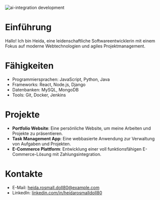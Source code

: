 ![ai-integration development](https://media1.giphy.com/media/v1.Y2lkPTdiYzJhNDkwZ3JzaWRpa3l2Mmx3NzVmeXp0b2lvbzA5dm8zbngwYTVwZTlubGY5bCZlcD12MV9naWZzX3NlYXJjaCZjdD1n/8hYQgBIIHkCPjRTmai/giphy.gif)

# Einführung
Hallo! Ich bin Heida, eine leidenschaftliche Softwareentwicklerin mit einem Fokus auf moderne Webtechnologien und agiles Projektmanagement.

# Fähigkeiten
- Programmiersprachen: JavaScript, Python, Java
- Frameworks: React, Node.js, Django
- Datenbanken: MySQL, MongoDB
- Tools: Git, Docker, Jenkins

# Projekte
- **Portfolio Website**: Eine persönliche Website, um meine Arbeiten und Projekte zu präsentieren.
- **Task Management App**: Eine webbasierte Anwendung zur Verwaltung von Aufgaben und Projekten.
- **E-Commerce Plattform**: Entwicklung einer voll funktionsfähigen E-Commerce-Lösung mit Zahlungsintegration.

# Kontakte
- E-Mail: heida.rosmall.doll80@example.com
- LinkedIn: [linkedin.com/in/heidarosmalldoll80](https://linkedin.com/in/heidarosmalldoll80)